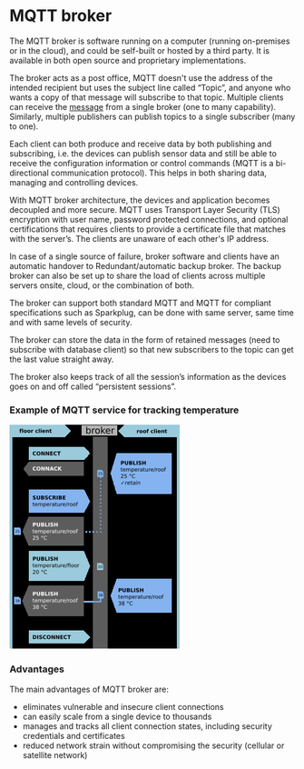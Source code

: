 # MQTT broker

The MQTT broker is software running on a computer (running on-premises or in
the cloud), and could be self-built or hosted by a third party. It is
available in both open source and proprietary implementations.

The broker acts as a post office, MQTT doesn't use the address of the
intended recipient but uses the subject line called “Topic”, and anyone who
wants a copy of that message will subscribe to that topic. Multiple clients
can receive the [message](message_types.md) from a single broker (one to many capability).
Similarly, multiple publishers can publish topics to a single subscriber
(many to one).

Each client can both produce and receive data by both publishing and
subscribing, i.e. the devices can publish sensor data and still be able to
receive the configuration information or control commands (MQTT is a
bi-directional communication protocol). This helps in both sharing data,
managing and controlling devices.

With MQTT broker architecture, the devices and application becomes decoupled
and more secure. MQTT uses Transport Layer Security (TLS) encryption with
user name, password protected connections, and optional certifications that
requires clients to provide a certificate file that matches with the server’s.
The clients are unaware of each other's IP address.

In case of a single source of failure, broker software and clients have an
automatic handover to Redundant/automatic backup broker. The backup broker can
also be set up to share the load of clients across multiple servers onsite,
cloud, or the combination of both.

The broker can support both standard MQTT and MQTT for compliant specifications
such as Sparkplug, can be done with same server, same time and with same levels
of security.

The broker can store the data in the form of retained messages (need to
subscribe with database client) so that new subscribers to the topic can get
the last value straight away.

The broker also keeps track of all the session’s information as the devices
goes on and off called “persistent sessions”.

### Example of MQTT service for tracking temperature

![Temperature tracking based on MQTT](https://raw.githubusercontent.com/vroncevic/gen_mqtt_service/dev/docs/MQTT_protocol_example_without_QoS.png)

### Advantages

The main advantages of MQTT broker are:

- eliminates vulnerable and insecure client connections
- can easily scale from a single device to thousands
- manages and tracks all client connection states, including security credentials and certificates
- reduced network strain without compromising the security (cellular or satellite network)